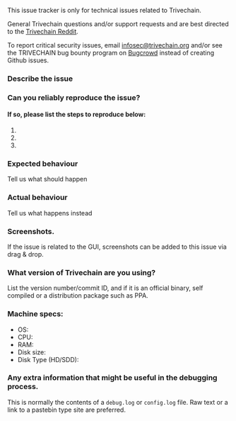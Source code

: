 <!--- Remove sections that do not apply -->

This issue tracker is only for technical issues related to Trivechain.

General Trivechain questions and/or support requests and are best directed to the [Trivechain Reddit](https://www.reddit.com/r/trivechain/).

To report critical security issues, email infosec@trivechain.org and/or see the TRIVECHAIN bug bounty program on [Bugcrowd](https://bugcrowd.com/trivechaindigitalcash) instead of creating Github issues.

### Describe the issue

### Can you reliably reproduce the issue?
#### If so, please list the steps to reproduce below:
1.
2.
3.

### Expected behaviour
Tell us what should happen

### Actual behaviour
Tell us what happens instead

### Screenshots.
If the issue is related to the GUI, screenshots can be added to this issue via drag & drop.

### What version of Trivechain are you using?
List the version number/commit ID, and if it is an official binary, self compiled or a distribution package such as PPA.

### Machine specs:
- OS:
- CPU:
- RAM:
- Disk size:
- Disk Type (HD/SDD):

### Any extra information that might be useful in the debugging process.
This is normally the contents of a `debug.log` or `config.log` file. Raw text or a link to a pastebin type site are preferred.
